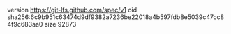 version https://git-lfs.github.com/spec/v1
oid sha256:6c9b951c63474d9df9382a7236be22018a4b597fdb8e5039c47cc84f9c683aa0
size 92873

